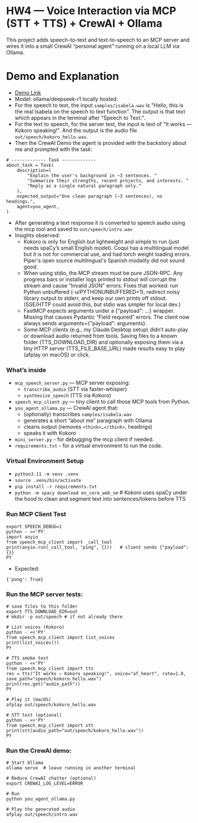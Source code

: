 # HW4 — Voice Interaction via MCP (STT + TTS) + CrewAI + Ollama

This project adds speech-to-text and text-to-speech to an MCP server and wires it into a small CrewAI “personal agent” running on a local LLM via Ollama.

# Demo and Explanation
- [Demo Link]()
- Model: ollama/deepseek-r1 locally hosted.
- For the speech to text, the input `samples/isabela.wav` is "Hello, this is the real Isabela on the speech to text function". The output is that text which appears in the terminal after "Speech to Text:".
- For the text to speech, for the server test, the input is text of "It works — Kokoro speaking!". And the output is the audio file `out/speech/kokoro_hello.wav`.
- Then the CrewAI Demo the agent is provided with the backstory about me and prompted with the task:
```
# ------------- Task -------------
about_task = Task(
    description=(
        "Explain the user's background in ~3 sentences. "
        "Summarize their strengths, recent projects, and interests. "
        "Reply as a single natural paragraph only."
    ),
    expected_output="One clean paragraph (~3 sentences), no headings.",
    agent=you_agent,
)
```
- After generating a text response it is converted to speech audio using the mcp tool and saved to `out/speech/intro.wav`
- Insights observed:
    - Kokoro is only for English but lightweight and simple to run (just needs spaCy’s small English model). Coqui has a multilingual model but it is not for commercial use, and had torch weight loading errors. Piper's open source multilingual's Spanish modality did not sound good.
    - When using stdio, the MCP stream must be pure JSON-RPC. Any progress bars or installer logs printed to stdout will corrupt the stream and cause “Invalid JSON” errors. Fixes that worked: run Python unbuffered (-u/PYTHONUNBUFFERED=1), redirect noisy library output to stderr, and keep our own prints off stdout. (SSE/HTTP could avoid this, but stdio was simpler for local dev.)
    - FastMCP expects arguments under a {"payload": ...} wrapper. Missing that causes Pydantic “Field required” errors. The client now always sends arguments={"payload": arguments}.
    - Some MCP clients (e.g., my Claude Desktop setup) didn’t auto-play or download audio returned from tools. Saving files to a known folder (TTS_DOWNLOAD_DIR) and optionally exposing them via a tiny HTTP server (TTS_FILE_BASE_URL) made results easy to play (afplay on macOS) or click.

### What’s inside
- `mcp_speech_server.py` — MCP server exposing:
  - `transcribe_audio` (STT via faster-whisper)
  - `synthesize_speech` (TTS via Kokoro)
- `speech_mcp_client.py` — tiny client to call those MCP tools from Python.
- `you_agent_ollama.py` — CrewAI agent that:
  - (optionally) transcribes `samples/isabela.wav`
  - generates a short “about me” paragraph with Ollama
  - cleans output (removes `<think>…</think>`, headings)
  - speaks it with Kokoro
- `mini_server.py` - for debugging the mcp client if needed.
- `requirements.txt` - for a virtual environment to run the code.

### Virtual Environment Setup
- `python3.11 -m venv .venv`
- `source .venv/bin/activate`
- `pip install -r requirements.txt`
- `python -m spacy download en_core_web_sm` # Kokoro uses spaCy under the hood to clean and segment text into sentences/tokens before TTS

### Run MCP Client Test
```
export SPEECH_DEBUG=1
python - <<'PY'
import anyio
from speech_mcp_client import _call_tool
print(anyio.run(_call_tool, "ping", {}))   # client sends {"payload": {}}
PY

```
- Expected:
```
{'pong': True}
```

### Run the MCP server tests:
```
# save files to this folder
export TTS_DOWNLOAD_DIR=out
# mkdir -p out/speech # if not already there

# List voices (Kokoro)
python - <<'PY'
from speech_mcp_client import list_voices
print(list_voices())
PY

# TTS smoke test
python - <<'PY'
from speech_mcp_client import tts
res = tts("It works — Kokoro speaking!", voice="af_heart", rate=1.0, save_path="speech/kokoro_hello.wav")
print(res.get("audio_path"))
PY

# Play it (macOS)
afplay out/speech/kokoro_hello.wav

# STT test (optional)
python - <<'PY'
from speech_mcp_client import stt
print(stt(audio_path="out/speech/kokoro_hello.wav"))
PY

```

### Run the CrewAI demo:
```
# Start Ollama
ollama serve  # leave running in another terminal

# Reduce CrewAI chatter (optional)
export CREWAI_LOG_LEVEL=ERROR

# Run
python you_agent_ollama.py

# Play the generated audio
afplay out/speech/intro.wav

```
